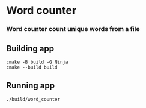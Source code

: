 # Word counter
### Word counter count unique words from a file

## Building app

```shell
cmake -B build -G Ninja
cmake --build build
```

## Running app

```shell
./build/word_counter
```
